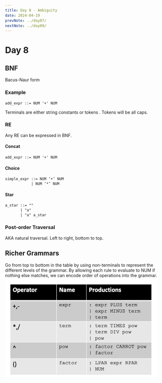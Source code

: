 ```yaml
---
title: Day 8 - Ambiguity
date: 2024-04-19
prevNote: ../day07/
nextNote: ../day09/
---
```


# Day 8

## BNF

Bacus-Naur form

### Example

```
add_expr ::= NUM '+' NUM
```

Terminals are either string constants or tokens . Tokens will be all caps.

### RE

Any RE can be expressed in BNF.

#### Concat

```
add_expr ::= NUM '+' NUM
```

#### Choice

```
simple_expr ::= NUM ‘+’ NUM
            | NUM ‘*’ NUM
```

#### Star

```
a_star ::= ""
       | "a"
       | "a" a_star
```

### Post-order Traversal

AKA natural traversal. Left to right, bottom to top.

## Richer Grammars

Go from top to bottom in the table by using non-terminals to represent the different levels of the grammar. By allowing each rule to evaluate to NUM if nothing else matches, we can encode order of operations into the grammar.
![Table showing a grammar with order of operations prioritizing paren -> pow (^) -> term (* or /) -> expr (+ or -)](./images/day8/rich-expr.png)

```

```
